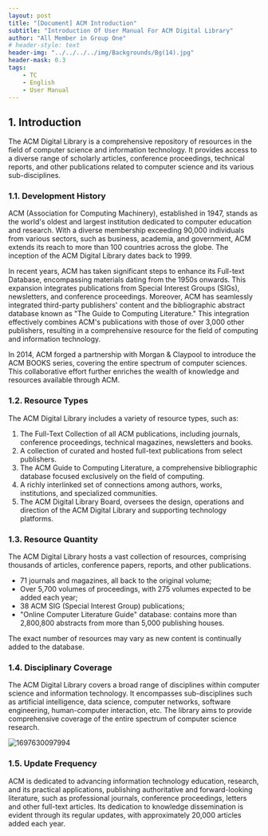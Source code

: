 ```yaml
---
layout: post
title: "[Document] ACM Introduction"
subtitle: "Introduction Of User Manual For ACM Digital Library"
author: "All Member in Group One"
# header-style: text
header-img: "../../../../img/Backgrounds/Bg(14).jpg"
header-mask: 0.3
tags:
    - TC
    - English
    - User Manual
---
```



##  1. <a name='Introduction'></a>Introduction

The ACM Digital Library is a comprehensive repository of resources in the field of computer science and information technology. It provides access to a diverse range of scholarly articles, conference proceedings, technical reports, and other publications related to computer science and its various sub-disciplines.

###  1.1. <a name='DevelopmentHistory'></a>Development History

ACM (Association for Computing Machinery), established in 1947, stands as the world's oldest and largest institution dedicated to computer education and research. With a diverse membership exceeding 90,000 individuals from various sectors, such as business, academia, and government, ACM extends its reach to more than 100 countries across the globe. The inception of the ACM Digital Library dates back to 1999.

In recent years, ACM has taken significant steps to enhance its Full-text Database, encompassing materials dating from the 1950s onwards. This expansion integrates publications from Special Interest Groups (SIGs), newsletters, and conference proceedings. Moreover, ACM has seamlessly integrated third-party publishers' content and the bibliographic abstract database known as "The Guide to Computing Literature." This integration effectively combines ACM's publications with those of over 3,000 other publishers, resulting in a comprehensive resource for the field of computing and information technology.

In 2014, ACM forged a partnership with Morgan & Claypool to introduce the ACM BOOKS series, covering the entire spectrum of computer sciences. This collaborative effort further enriches the wealth of knowledge and resources available through ACM.

###  1.2. <a name='ResourceTypes'></a>Resource Types

The ACM Digital Library includes a variety of resource types, such as:

1. The Full-Text Collection of all ACM publications, including journals, conference proceedings, technical magazines, newsletters and books.
2. A collection of curated and hosted full-text publications from select publishers.
3. The ACM Guide to Computing Literature, a comprehensive bibliographic database focused exclusively on the field of computing.
4. A richly interlinked set of connections among authors, works, institutions, and specialized communities.
5. The ACM Digital Library Board, oversees the design, operations and direction of the ACM Digital Library and supporting technology platforms.


###  1.3. <a name='ResourceQuantity'></a>Resource Quantity

The ACM Digital Library hosts a vast collection of resources, comprising thousands of articles, conference papers, reports, and other publications.

- 71 journals and magazines, all back to the original volume;
- Over 5,700 volumes of proceedings, with 275 volumes expected to be added each year;
- 38 ACM SIG (Special Interest Group) publications;
- "Online Computer Literature Guide" database: contains more than 2,800,800 abstracts from more than 5,000 publishing houses.

The exact number of resources may vary as new content is continually added to the database.

###  1.4. <a name='DisciplinaryCoverage'></a>Disciplinary Coverage

The ACM Digital Library covers a broad range of disciplines within computer science and information technology. It encompasses sub-disciplines such as artificial intelligence, data science, computer networks, software engineering, human-computer interaction, etc. The library aims to provide comprehensive coverage of the entire spectrum of computer science research.

![1697630097994](../../../../img/UserManual/1697630097994.png)

###  1.5. <a name='UpdateFrequency'></a>Update Frequency

ACM is dedicated to advancing information technology education, research, and its practical applications, publishing authoritative and forward-looking literature, such as professional journals, conference proceedings, letters and other full-text articles. Its dedication to knowledge dissemination is evident through its regular updates, with approximately 20,000 articles added each year.

